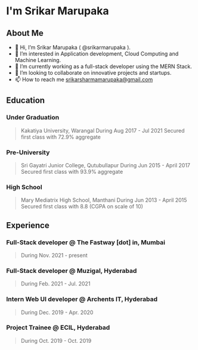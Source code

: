 # I'm Srikar Marupaka

## About Me

- 👋 Hi, I’m Srikar Marupaka ( @srikarmarupaka ).
- 👀 I’m interested in Application development, Cloud Computing and Machine Learning.
- 🌱 I’m currently working as a full-stack developer using the MERN Stack.
- 💞️ I’m looking to collaborate on innovative projects and startups.
- 📫 How to reach me srikarsharmamarupaka@gmail.com

## Education

   ### Under Graduation
   >  Kakatiya University, Warangal
   >  During Aug 2017 - Jul 2021
   >  Secured first class with 72.9% aggregate
   ### Pre-University
   >  Sri Gayatri Junior College, Qutubullapur
   >  During Jun 2015 - April 2017
   >  Secured first class with 93.9% aggregate
   ### High School
   >  Mary Mediatrix High School, Manthani
   >  During Jun 2013 - April 2015
   >  Secured first class with 8.8 (CGPA on scale of 10)

## Experience

   ### Full-Stack developer @ The Fastway [dot] in, Mumbai
   > During Nov. 2021 - present
    
   ### Full-Stack developer @ Muzigal, Hyderabad
   > During Feb. 2021 - Jul. 2021
    
   ### Intern Web UI developer @ Archents IT, Hyderabad
   > During Dec. 2019 - Apr. 2020
    
   ### Project Trainee @ ECIL, Hyderabad
   > During Oct. 2019 - Oct. 2019
    

<!---
srikarmarupaka/srikarmarupaka is a ✨ special ✨ repository because its `README.md` (this file) appears on your GitHub profile.
You can click the Preview link to take a look at your changes.
--->
